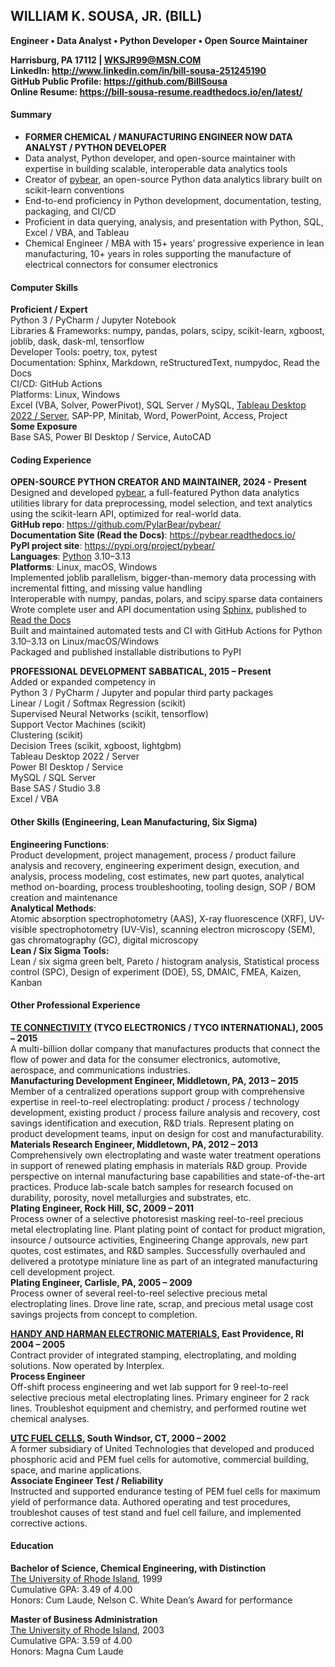 ## WILLIAM K. SOUSA, JR. (BILL)
**Engineer • Data Analyst • Python Developer • Open Source Maintainer**

**Harrisburg, PA 17112 | WKSJR99@MSN.COM**\
**LinkedIn: <http://www.linkedin.com/in/bill-sousa-251245190>** \
**GitHub Public Profile: <https://github.com/BillSousa>** \
**Online Resume: <https://bill-sousa-resume.readthedocs.io/en/latest/>**

#### Summary
- **FORMER CHEMICAL / MANUFACTURING ENGINEER NOW DATA ANALYST / PYTHON DEVELOPER**
- Data analyst, Python developer, and open-source maintainer with expertise in building scalable, interoperable data analytics tools
- Creator of [pybear](https://pypi.org/project/pybear/), an open-source Python data analytics library built on scikit-learn conventions
- End-to-end proficiency in Python development, documentation, testing, packaging, and CI/CD
- Proficient in data querying, analysis, and presentation with Python, SQL, Excel / VBA, and Tableau
- Chemical Engineer / MBA with 15+ years’ progressive experience in lean manufacturing, 10+ years in roles supporting the manufacture of electrical connectors for consumer electronics

#### Computer Skills
**Proficient / Expert**  
Python 3 / PyCharm / Jupyter Notebook\
Libraries & Frameworks: numpy, pandas, polars, scipy, scikit-learn, xgboost, joblib, dask, dask-ml, tensorflow\
Developer Tools: poetry, tox, pytest\
Documentation: Sphinx, Markdown, reStructuredText, numpydoc, Read the Docs\
CI/CD: GitHub Actions\
Platforms: Linux, Windows\
Excel (VBA, Solver, PowerPivot), SQL Server / MySQL, 
[Tableau Desktop 2022 / Server](<https://public.tableau.com/profile/wksjr99#!/>), SAP-PP, 
Minitab, Word, PowerPoint, Access, Project  
**Some Exposure**  
Base SAS, Power BI Desktop / Service, AutoCAD

#### Coding Experience
**OPEN-SOURCE PYTHON CREATOR AND MAINTAINER, 2024 - Present**\
Designed and developed [pybear](https://pypi.org/project/pybear/), a full-featured Python data analytics utilities library for data preprocessing, model selection, and text analytics using the scikit-learn API, optimized for real-world data.\
**GitHub repo**: <https://github.com/PylarBear/pybear/>  
**Documentation Site (Read the Docs)**: <https://pybear.readthedocs.io/>   
**PyPI project site**: <https://pypi.org/project/pybear/>\
**Languages**: [Python](<https://www.python.org/>) 3.10–3.13\
**Platforms**: Linux, macOS, Windows\
Implemented joblib parallelism, bigger-than-memory data processing with incremental fitting, and missing value handling\
Interoperable with numpy, pandas, polars, and scipy.sparse data containers\
Wrote complete user and API documentation using [Sphinx](<https://www.sphinx-doc.org/en/master/index.html#>), published to [Read the Docs](<https://about.readthedocs.com/>)\
Built and maintained automated tests and CI with GitHub Actions for Python 3.10–3.13 on Linux/macOS/Windows\
Packaged and published installable distributions to PyPI
 
**PROFESSIONAL DEVELOPMENT SABBATICAL, 2015 – Present**\
Added or expanded competency in\
Python 3 / PyCharm / Jupyter and popular third party packages\
Linear / Logit / Softmax Regression (scikit)\
Supervised Neural Networks (scikit, tensorflow)\
Support Vector Machines (scikit)\
Clustering (scikit)\
Decision Trees (scikit, xgboost, lightgbm)\
Tableau Desktop 2022 / Server\
Power BI Desktop / Service\
MySQL / SQL Server\
Base SAS / Studio 3.8\
Excel / VBA

#### Other Skills (Engineering, Lean Manufacturing, Six Sigma)
**Engineering Functions**:\
Product development, project management, process / product failure analysis and recovery,
engineering experiment design, execution, and analysis, process modeling, cost estimates,
new part quotes, analytical method on-boarding, process troubleshooting, tooling design,
SOP / BOM creation and maintenance\
**Analytical Methods**:\
Atomic absorption spectrophotometry (AAS), X-ray fluorescence (XRF),
UV-visible spectrophotometry (UV-Vis), scanning electron microscopy (SEM),
gas chromatography (GC), digital microscopy\
**Lean / Six Sigma Tools:**\
Lean / six sigma green belt, Pareto / histogram analysis, Statistical process control (SPC), 
Design of experiment (DOE), 5S, DMAIC, FMEA, Kaizen, Kanban

#### Other Professional Experience
**[TE CONNECTIVITY](<https://www.te.com/en/home.html>) (TYCO ELECTRONICS / TYCO INTERNATIONAL), 2005 – 2015**\
A multi-billion dollar company that manufactures products that connect the flow of power 
and data for the consumer electronics, automotive, aerospace, and communications industries.\
**Manufacturing Development Engineer, Middletown, PA,  2013 – 2015**\
Member of a centralized operations support group with comprehensive expertise in reel-to-reel electroplating: product / process / technology development, existing product / process failure analysis and recovery, cost savings identification and execution, R&D trials.  Represent plating on product development teams, input on design for cost and manufacturability.\
**Materials Research Engineer, Middletown, PA, 2012 – 2013**\
Comprehensively own electroplating and waste water treatment operations in support of renewed plating emphasis in materials R&D group.  Provide perspective on internal manufacturing base capabilities and state-of-the-art practices.  Produce lab-scale batch samples for research focused on durability, porosity, novel metallurgies and substrates, etc.\
**Plating Engineer, Rock Hill, SC, 2009 – 2011**\
Process owner of a selective photoresist masking reel-to-reel precious metal electroplating line.  Plant plating point of contact for product migration, insource / outsource activities, Engineering Change approvals, new part quotes, cost estimates, and R&D samples.  Successfully overhauled and delivered a prototype miniature line as part of an integrated manufacturing cell development project.\
**Plating Engineer, Carlisle, PA, 2005 – 2009**\
Process owner of several reel-to-reel selective precious metal electroplating lines.  Drove line rate, scrap, and precious metal usage cost savings projects from concept to completion.

**[HANDY AND HARMAN ELECTRONIC MATERIALS](<https://interplex.com/>), East Providence, RI 2004 – 2005**\
Contract provider of integrated stamping, electroplating, and molding solutions.  Now operated by Interplex.\
**Process Engineer**\
Off-shift process engineering and wet lab support for 9 reel-to-reel selective precious metal electroplating lines.  Primary engineer for 2 rack lines.  Troubleshot equipment and chemistry, and performed routine wet chemical analyses.

**[UTC FUEL CELLS](<https://www.rtx.com/>), South Windsor, CT, 2000 – 2002**\
A former subsidiary of United Technologies that developed and produced phosphoric acid and PEM fuel cells for automotive, commercial building, space, and marine applications.\
**Associate Engineer Test / Reliability**\
Instructed and supported endurance testing of PEM fuel cells for maximum yield of performance data.  Authored operating and test procedures, troubleshot causes of test stand and fuel cell failure, and implemented corrective actions.

#### Education
**Bachelor of Science, Chemical Engineering, with Distinction**\
[The University of Rhode Island](<https://web.uri.edu/cheme/>), 1999\
Cumulative GPA: 3.49 of 4.00\
Honors: Cum Laude, Nelson C. White Dean’s Award for performance

**Master of Business Administration**\
[The University of Rhode Island](<https://web.uri.edu/business/>), 2003\
Cumulative GPA: 3.59 of 4.00\
Honors: Magna Cum Laude